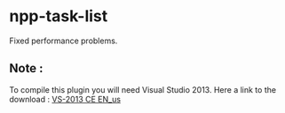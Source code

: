 # npp-task-list

Fixed performance problems.

## Note :
To compile this plugin you will need Visual Studio 2013.
Here a link to the download : [VS-2013 CE EN_us](http://download.microsoft.com/download/7/1/B/71BA74D8-B9A0-4E6C-9159-A8335D54437E/vs_community.exe)

